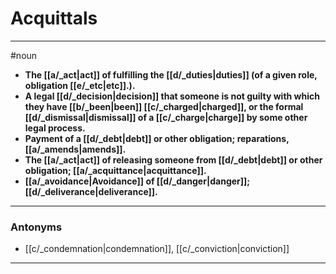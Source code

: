 # Acquittals
---
#noun
- **The [[a/_act|act]] of fulfilling the [[d/_duties|duties]] (of a given role, obligation [[e/_etc|etc]].).**
- **A legal [[d/_decision|decision]] that someone is not guilty with which they have [[b/_been|been]] [[c/_charged|charged]], or the formal [[d/_dismissal|dismissal]] of a [[c/_charge|charge]] by some other legal process.**
- **Payment of a [[d/_debt|debt]] or other obligation; reparations, [[a/_amends|amends]].**
- **The [[a/_act|act]] of releasing someone from [[d/_debt|debt]] or other obligation; [[a/_acquittance|acquittance]].**
- **[[a/_avoidance|Avoidance]] of [[d/_danger|danger]]; [[d/_deliverance|deliverance]].**
---
### Antonyms
- [[c/_condemnation|condemnation]], [[c/_conviction|conviction]]
---
